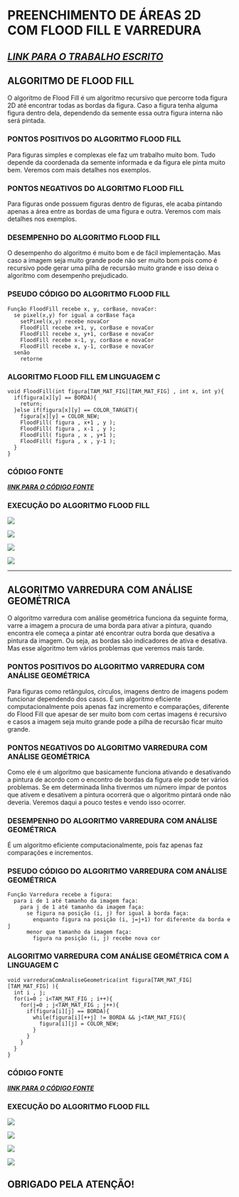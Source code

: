 # PREENCHIMENTO DE ÁREAS 2D COM FLOOD FILL E VARREDURA

## [_*LINK PARA O TRABALHO ESCRITO*_](https://github.com/felipekian/PREENCHIMENTO-DE-AREAS-2D-COM-FLOOD-FILL-E-VARREDURA/tree/master/Trabalho_Escrito)

## ALGORITMO DE FLOOD FILL

O algoritmo de Flood Fill é um algoritmo recursivo que percorre toda figura 2D até encontrar todas as bordas da figura. Caso a figura tenha alguma figura dentro dela, dependendo da semente essa outra figura interna não será pintada.


### PONTOS POSITIVOS DO ALGORITMO FLOOD FILL

Para figuras simples e complexas ele faz um trabalho muito bom. Tudo depende da coordenada da semente informada e da figura ele pinta muito bem. Veremos com mais detalhes nos exemplos.


### PONTOS NEGATIVOS DO ALGORITMO FLOOD FILL

Para figuras onde possuem figuras dentro de figuras, ele acaba pintando apenas a área entre as bordas de uma figura e outra. Veremos com mais detalhes nos exemplos.

### DESEMPENHO DO ALGORITMO FLOOD FILL

O desempenho do algoritmo é muito bom e de fácil implementação. Mas caso a imagem seja muito grande pode não ser muito bom pois como é recursivo pode gerar uma pilha de recursão muito grande e isso deixa o algoritmo com desempenho prejudicado.


### PSEUDO CÓDIGO DO ALGORITMO FLOOD FILL
```
Função FloodFill recebe x, y, corBase, novaCor:
  se pixel(x,y) for igual a corBase faça
    setPixel(x,y) recebe novaCor
    FloodFill recebe x+1, y, corBase e novaCor
    FloodFill recebe x, y+1, corBase e novaCor
    FloodFill recebe x-1, y, corBase e novaCor
    FloodFill recebe x, y-1, corBase e novaCor
  senão
    retorne
```

###  ALGORITMO FLOOD FILL EM LINGUAGEM C
```
void FloodFill(int figura[TAM_MAT_FIG][TAM_MAT_FIG] , int x, int y){
  if(figura[x][y] == BORDA){
    return;
  }else if(figura[x][y] == COLOR_TARGET){
    figura[x][y] = COLOR_NEW;
    FloodFill( figura , x+1 , y );
    FloodFill( figura , x-1 , y );
    FloodFill( figura , x , y+1 );
    FloodFill( figura , x , y-1 );
  }
}
```

### CÓDIGO FONTE

[_**lINK PARA O CÓDIGO FONTE**_](https://github.com/felipekian/PREENCHIMENTO-DE-AREAS-2D-COM-FLOOD-FILL-E-VARREDURA/tree/master/Flood_Fill)


### EXECUÇÃO DO ALGORITMO FLOOD FILL

![](Imagens_markdown/flood_fill_caso_1.png)

![](Imagens_markdown/flood_fill_caso_2.png)

![](Imagens_markdown/flood_fill_caso_3.png)

![](Imagens_markdown/flood_fill_caso_4.png)

---

## ALGORITMO VARREDURA COM ANÁLISE GEOMÉTRICA

O algoritmo varredura com análise geométrica funciona da seguinte forma, varre a imagem a procura de uma borda para ativar a pintura, quando encontra ele começa a pintar até encontrar outra borda que desativa a pintura da imagem. Ou seja, as bordas são indicadores de ativa e desativa. Mas esse algoritmo tem vários problemas que veremos mais tarde.

### PONTOS POSITIVOS DO ALGORITMO VARREDURA COM ANÁLISE GEOMÉTRICA

Para figuras como retângulos, círculos, imagens dentro de imagens podem funcionar dependendo dos casos. É um algoritmo eficiente computacionalmente pois apenas faz incremento e comparações, diferente do Flood Fill que apesar de ser muito bom com certas imagens é recursivo e casos a imagem seja muito grande pode a pilha de recursão ficar muito grande.

### PONTOS NEGATIVOS DO ALGORITMO VARREDURA COM ANÁLISE GEOMÉTRICA

Como ele é um algoritmo que basicamente funciona ativando e desativando a pintura de acordo com o encontro de bordas da figura ele pode ter vários problemas. Se em determinada linha tivermos um número ímpar de pontos que ativem e desativem a pintura ocorrerá que o algoritmo pintará onde não deveria. Veremos daqui a pouco testes e vendo isso ocorrer.


### DESEMPENHO DO ALGORITMO VARREDURA COM ANÁLISE GEOMÉTRICA

É um algoritmo eficiente computacionalmente, pois faz apenas faz comparações e incrementos.


### PSEUDO CÓDIGO DO ALGORITMO VARREDURA COM ANÁLISE GEOMÉTRICA
```
Função Varredura recebe a figura:
  para i de 1 até tamanho da imagem faça:
    para j de 1 até tamanho da imagem faça:
      se figura na posição (i, j) for igual à borda faça:
        enquanto figura na posição (i, j=j+1) for diferente da borda e j
      menor que tamanho da imagem faça:
        figura na posição (i, j) recebe nova cor
```

### ALGORITMO VARREDURA COM ANÁLISE GEOMÉTRICA COM A LINGUAGEM C
```
void varreduraComAnaliseGeometrica(int figura[TAM_MAT_FIG][TAM_MAT_FIG] ){
  int i , j;
  for(i=0 ; i<TAM_MAT_FIG ; i++){
    for(j=0 ; j<TAM_MAT_FIG ; j++){
      if(figura[i][j] == BORDA){
        while(figura[i][++j] != BORDA && j<TAM_MAT_FIG){
          figura[i][j] = COLOR_NEW;
        }
      }
    }
  }
}
```

### CÓDIGO FONTE

[_**lINK PARA O CÓDIGO FONTE**_](https://github.com/felipekian/PREENCHIMENTO-DE-AREAS-2D-COM-FLOOD-FILL-E-VARREDURA/tree/master/Varredura_Com_Analise_Geometrica)


### EXECUÇÃO DO ALGORITMO FLOOD FILL

![](Imagens_markdown/varredura_caso_1.png)

![](Imagens_markdown/varredura_caso_2.png)

![](Imagens_markdown/varredura_caso_3.png)

![](Imagens_markdown/varredura_caso_4.png)



## OBRIGADO PELA ATENÇÃO!
